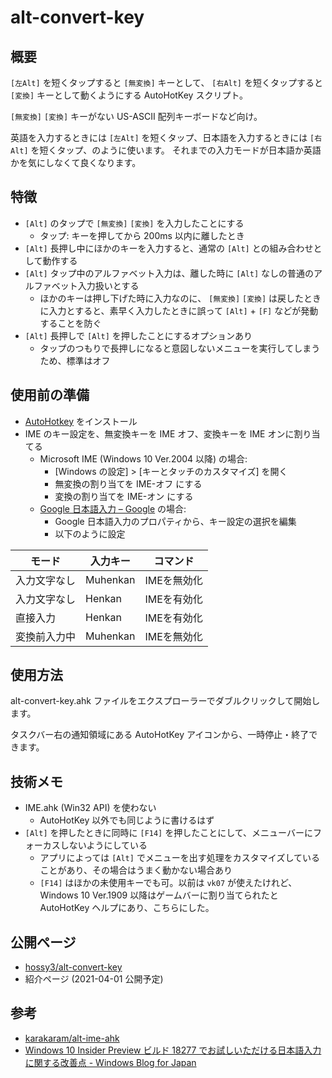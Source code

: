# alt-convert-key

## 概要

`[左Alt]` を短くタップすると `[無変換]` キーとして、 `[右Alt]` を短くタップすると `[変換]` キーとして動くようにする AutoHotKey スクリプト。

 `[無変換]` `[変換]` キーがない US-ASCII 配列キーボードなど向け。

英語を入力するときには `[左Alt]` を短くタップ、日本語を入力するときには `[右Alt]` を短くタップ、のように使います。
それまでの入力モードが日本語か英語かを気にしなくて良くなります。


## 特徴

* `[Alt]` のタップで `[無変換]` `[変換]` を入力したことにする
  * タップ: キーを押してから 200ms 以内に離したとき
* `[Alt]` 長押し中にほかのキーを入力すると、通常の `[Alt]` との組み合わせとして動作する
* `[Alt]` タップ中のアルファベット入力は、離した時に `[Alt]` なしの普通のアルファベット入力扱いとする
  * ほかのキーは押し下げた時に入力なのに、 `[無変換]` `[変換]` は戻したときに入力とすると、素早く入力したときに誤って `[Alt]` + `[F]` などが発動することを防ぐ
* `[Alt]` 長押しで `[Alt]` を押したことにするオプションあり
  * タップのつもりで長押しになると意図しないメニューを実行してしまうため、標準はオフ


## 使用前の準備

* [AutoHotkey](https://www.autohotkey.com/) をインストール
* IME のキー設定を、無変換キーを IME オフ、変換キーを IME オンに割り当てる
  * Microsoft IME (Windows 10 Ver.2004 以降) の場合:
    * [Windows の設定] > [キーとタッチのカスタマイズ] を開く
    * 無変換の割り当てを IME-オフ にする
    * 変換の割り当てを IME-オン にする
  * [Google 日本語入力 – Google](https://www.google.co.jp/ime/) の場合: 
    * Google 日本語入力のプロパティから、キー設定の選択を編集
    * 以下のように設定

|モード|入力キー|コマンド|
|----|----|----|
|入力文字なし|Muhenkan|IMEを無効化|
|入力文字なし|Henkan|IMEを有効化|
|直接入力|Henkan|IMEを有効化|
|変換前入力中|Muhenkan|IMEを無効化|


## 使用方法

alt-convert-key.ahk ファイルをエクスプローラーでダブルクリックして開始します。

タスクバー右の通知領域にある AutoHotKey アイコンから、一時停止・終了できます。


## 技術メモ

* IME.ahk (Win32 API) を使わない
  * AutoHotKey 以外でも同じように書けるはず
* `[Alt]` を押したときに同時に `[F14]` を押したことにして、メニューバーにフォーカスしないようにしている
  * アプリによっては `[Alt]` でメニューを出す処理をカスタマイズしていることがあり、その場合はうまく動かない場合あり
  * `[F14]` はほかの未使用キーでも可。以前は `vk07` が使えたけれど、Windows 10 Ver.1909 以降はゲームバーに割り当てられたと AutoHotKey ヘルプにあり、こちらにした。


## 公開ページ

* [hossy3/alt\-convert\-key](https://github.com/hossy3/alt-convert-key)
* 紹介ページ (2021-04-01 公開予定)


## 参考

* [karakaram/alt\-ime\-ahk](https://github.com/karakaram/alt-ime-ahk)
* [Windows 10 Insider Preview ビルド 18277 でお試しいただける日本語入力に関する改善点 \- Windows Blog for Japan](https://blogs.windows.com/japan/2018/11/08/windows-10-insider-preview-build-18277-japanese-input/)
